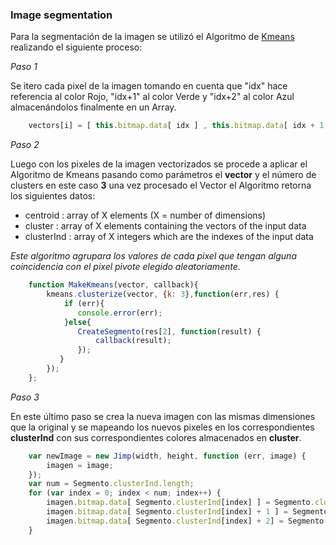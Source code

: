 ### Image segmentation

Para la segmentación de la imagen se utilizó el Algoritmo de  [Kmeans](https://www.npmjs.com/package/node-kmeans) realizando el siguiente proceso: 


*Paso 1*

Se itero cada pixel de la imagen tomando en cuenta que "idx" hace referencia al color Rojo, "idx+1" al color Verde y "idx+2"     al color Azul almacenándolos finalmente en un Array.

``` js
    vectors[i] = [ this.bitmap.data[ idx ] , this.bitmap.data[ idx + 1 ], this.bitmap.data[ idx + 2 ]];
```

*Paso 2*

Luego con los pixeles de la imagen vectorizados se procede a aplicar el Algoritmo de Kmeans pasando como parámetros el **vector** y el número de clusters en este caso **3** una vez procesado el Vector el Algoritmo retorna los siguientes datos:

* centroid : array of X elements (X = number of dimensions)
* cluster : array of X elements containing the vectors of the input data
* clusterInd : array of X integers which are the indexes of the input data

*Este algoritmo agrupara los valores de cada pixel que tengan alguna coincidencia con el pixel pivote elegido aleatoriamente.*

``` js
    function MakeKmeans(vector, callback){
        kmeans.clusterize(vector, {k: 3},function(err,res) {
            if (err){
               console.error(err);
            }else{
               CreateSegmento(res[2], function(result) {
                   callback(result);
               }); 
           }   
        });  
    };
```
*Paso 3*

En este último paso se crea la nueva imagen con las mismas dimensiones que la original y se mapeando los nuevos pixeles en los correspondientes **clusterInd** con sus correspondientes colores almacenados en **cluster**.

``` js
    var newImage = new Jimp(width, height, function (err, image) {
        imagen = image;
    });
    var num = Segmento.clusterInd.length;
    for (var index = 0; index < num; index++) {
        imagen.bitmap.data[ Segmento.clusterInd[index] ] = Segmento.cluster[index][0];
        imagen.bitmap.data[ Segmento.clusterInd[index] + 1 ] = Segmento.cluster[index][1]
        imagen.bitmap.data[ Segmento.clusterInd[index] + 2] = Segmento.cluster[index][2]
    }
```
